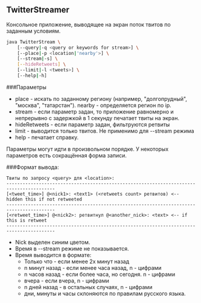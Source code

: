 ## TwitterStreamer

Консольное приложение, выводящее на экран поток твитов по заданным условиям.

```bash
java TwitterStream \
    [--query|-q <query or keywords for stream>] \
    [--place|-p <location|'nearby'>] \
    [--stream|-s] \
    [--hideRetweets] \
    [--limit|-l <tweets>] \
    [--help|-h]
```
###Параметры
* place - искать по заданному региону (например, "долгопрудный", "москва", "татарстан").
nearby - определяется регион по ip.
* stream - если параметр задан, то приложение равномерно и непрерывно с задержкой в 1 секунду печатает твиты на экран.
* hideRetweets - если параметр задан, фильтруются ретвиты
* limit - выводится только <tweets> твитов. Не применимо для --stream режима  
* help - печатает справку.

Параметры могут идти в произвольном порядке. 
У некоторых параметров есть сокращённая форма записи. 

###Формат вывода:
```
Твиты по запросу <query> для <location>:
----------------------------------------------------------------------------------------
[<tweet_time>] @<nick1>: <text1> (<retweets count> ретвитов) <-- hidden this if not retweeted
----------------------------------------------------------------------------------------
[<retweet_time>] @<nick2>: ретвитнул @<another_nick>: <text> <-- if this is retweet
----------------------------------------------------------------------------------------
```

* Nick выделен синим цветом.
* Время в --stream режиме не показывается.
* Время выводится в формате:
    * Только что - если менее 2х минут назад
    * n минут назад - если менее часа назад, n - цифрами
    * n часов назад - если более часа, но сегодня. n - цифрами
    * вчера - если вчера, n - цифрами
    * n дней назад - в остальных случаях, n - цифрами
    * дни, минуты и часы склоняются по правилам русского языка.
